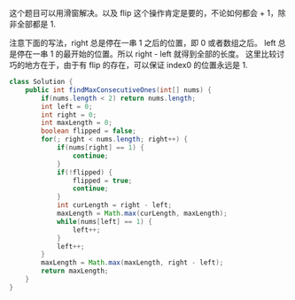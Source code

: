 这个题目可以用滑窗解决。以及 flip 这个操作肯定是要的，不论如何都会 + 1，除非全部都是 1.

注意下面的写法，right 总是停在一串 1 之后的位置，即 0 或者数组之后。
left 总是停在一串 1 的最开始的位置。所以 right - left 就得到全部的长度。
这里比较讨巧的地方在于，由于有 flip 的存在，可以保证 index0 的位置永远是 1.

```java
class Solution {
    public int findMaxConsecutiveOnes(int[] nums) {
        if(nums.length < 2) return nums.length;
        int left = 0;
        int right = 0;
        int maxLength = 0;
        boolean flipped = false;
        for(; right < nums.length; right++) {
            if(nums[right] == 1) {
                continue;
            }
            if(!flipped) {
                flipped = true;
                continue;
            }
            int curLength = right - left;
            maxLength = Math.max(curLength, maxLength);
            while(nums[left] == 1) {
                left++;
            }
            left++;
        }
        maxLength = Math.max(maxLength, right - left);
        return maxLength;
    }
}
```
